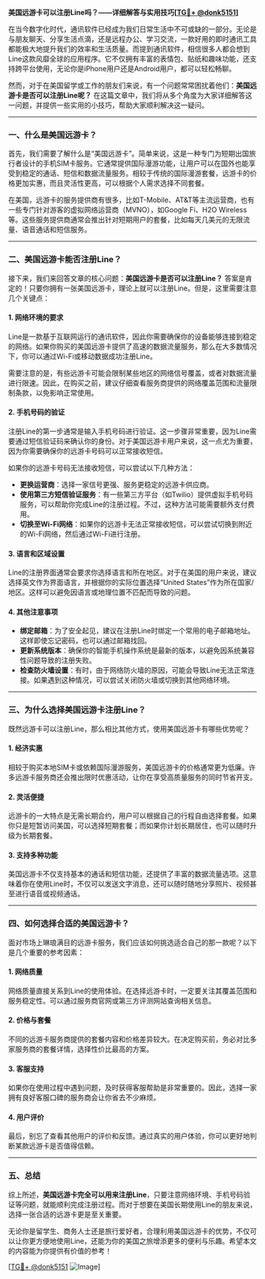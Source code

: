 **美国远游卡可以注册Line吗？——详细解答与实用技巧[[TG💪+ @donk5151](https://t.me/s/donk5151)]**

在当今数字化时代，通讯软件已经成为我们日常生活中不可或缺的一部分。无论是与朋友聊天、分享生活点滴，还是远程办公、学习交流，一款好用的即时通讯工具都能极大地提升我们的效率和生活质量。而提到通讯软件，相信很多人都会想到Line这款风靡全球的应用程序。它不仅拥有丰富的表情包、贴纸和趣味功能，还支持跨平台使用，无论你是iPhone用户还是Android用户，都可以轻松畅聊。

然而，对于在美国留学或工作的朋友们来说，有一个问题常常困扰着他们：**美国远游卡是否可以注册Line呢？** 在这篇文章中，我们将从多个角度为大家详细解答这一问题，并提供一些实用的小技巧，帮助大家顺利解决这一疑问。

---

### 一、什么是美国远游卡？

首先，我们需要了解什么是“美国远游卡”。简单来说，这是一种专门为短期出国旅行者设计的手机SIM卡服务。它通常提供国际漫游功能，让用户可以在国外也能享受到稳定的通话、短信和数据流量服务。相较于传统的国际漫游套餐，远游卡的价格更加实惠，而且灵活性更高，可以根据个人需求选择不同套餐。

在美国，远游卡的服务提供商有很多，比如T-Mobile、AT&T等主流运营商，也有一些专门针对游客的虚拟网络运营商（MVNO），如Google Fi、H2O Wireless等。这些服务提供商通常会推出针对短期用户的套餐，比如每天几美元的无限流量、语音通话和短信服务。

---

### 二、美国远游卡能否注册Line？

接下来，我们来回答文章的核心问题：**美国远游卡是否可以注册Line？** 答案是肯定的！只要你拥有一张美国远游卡，理论上就可以注册Line。但是，这里需要注意几个关键点：

#### 1. **网络环境的要求**
   Line是一款基于互联网运行的通讯软件，因此你需要确保你的设备能够连接到稳定的网络。如果你购买的美国远游卡提供了高速的数据流量服务，那么在大多数情况下，你可以通过Wi-Fi或移动数据成功注册Line。

   需要注意的是，有些远游卡可能会限制某些地区的网络信号覆盖，或者对数据流量进行限速。因此，在购买之前，建议仔细查看服务商提供的网络覆盖范围和流量限制条款，以免影响正常使用。

#### 2. **手机号码的验证**
   注册Line的第一步通常是输入手机号码进行验证。这一步骤非常重要，因为Line需要通过短信验证码来确认你的身份。对于美国远游卡用户来说，这一点尤为重要，因为你需要确保你的远游卡号码可以正常接收短信。

   如果你的远游卡号码无法接收短信，可以尝试以下几种方法：
   - **更换运营商**：选择一家信号更强、服务更稳定的远游卡供应商。
   - **使用第三方短信验证服务**：有一些第三方平台（如Twilio）提供虚拟手机号码服务，可以帮助你完成Line的注册过程。不过，这种方法可能需要额外支付费用。
   - **切换至Wi-Fi网络**：如果你的远游卡无法正常接收短信，可以尝试切换到附近的Wi-Fi网络，然后通过Wi-Fi进行注册。

#### 3. **语言和区域设置**
   Line的注册界面通常会要求你选择语言和所在地区。对于在美国的用户来说，建议选择英文作为界面语言，并根据你的实际位置选择“United States”作为所在国家/地区。这样可以避免因语言或地理位置不匹配而导致的问题。

#### 4. **其他注意事项**
   - **绑定邮箱**：为了安全起见，建议在注册Line时绑定一个常用的电子邮箱地址。这样即使忘记密码，也可以通过邮箱找回。
   - **更新系统版本**：确保你的智能手机操作系统是最新的版本，以避免因系统兼容性问题导致的注册失败。
   - **检查防火墙设置**：有时，由于网络防火墙的原因，可能会导致Line无法正常连接。如果遇到这种情况，可以尝试关闭防火墙或切换到其他网络环境。

---

### 三、为什么选择美国远游卡注册Line？

既然远游卡可以注册Line，那么相比其他方式，使用美国远游卡有哪些优势呢？

#### 1. **经济实惠**
   相较于购买本地SIM卡或依赖国际漫游服务，美国远游卡的价格通常更为低廉。许多远游卡服务商还会推出限时优惠活动，让你在享受高质量服务的同时节省开支。

#### 2. **灵活便捷**
   远游卡的一大特点是无需长期合约，用户可以根据自己的行程自由选择套餐。如果你只是短暂访问美国，可以选择短期套餐；而如果你计划长期居住，也可以随时升级为长期套餐。

#### 3. **支持多种功能**
   美国远游卡不仅支持基本的通话和短信功能，还提供了丰富的数据流量选项。这意味着你在使用Line时，不仅可以发送文字消息，还可以随时随地分享照片、视频甚至进行语音或视频通话。

---

### 四、如何选择合适的美国远游卡？

面对市场上琳琅满目的远游卡服务，我们应该如何挑选适合自己的那一款呢？以下是几个重要的参考因素：

#### 1. **网络质量**
   网络质量直接关系到Line的使用体验。在选择远游卡时，一定要关注其覆盖范围和服务稳定性。可以通过服务商官网或第三方评测网站查询相关信息。

#### 2. **价格与套餐**
   不同的远游卡服务商提供的套餐内容和价格差异较大。在决定购买前，务必对比多家服务商的套餐详情，选择性价比最高的方案。

#### 3. **客服支持**
   如果你在使用过程中遇到问题，及时获得客服帮助是非常重要的。因此，选择一家拥有良好客服口碑的服务商会让你省去不少麻烦。

#### 4. **用户评价**
   最后，别忘了查看其他用户的评价和反馈。通过真实的用户体验，你可以更好地判断某款远游卡是否值得信赖。

---

### 五、总结

综上所述，**美国远游卡完全可以用来注册Line**，只要注意网络环境、手机号码验证等问题，就能顺利完成注册过程。而对于想要在美国长期使用Line的朋友来说，选择一张合适的远游卡更是至关重要。

无论你是留学生、商务人士还是旅行爱好者，合理利用美国远游卡的优势，不仅可以让你更方便地使用Line，还能为你的美国之旅增添更多的便利与乐趣。希望本文的内容能为你提供有价值的参考！

[[TG💪+ @donk5151](https://t.me/s/donk5151) ![Image](https://i.postimg.cc/rwNCRYN7/Snipaste-2025-04-30-17-27-05.png)]